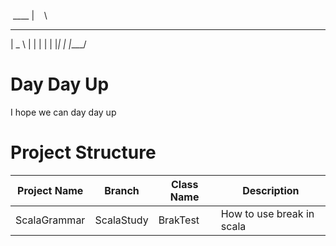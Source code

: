 &nbsp;____
|&nbsp;&nbsp;&nbsp;&nbsp;\
 ____  
|  _ \ 
| | | |
| |_| |
|____/ 
       
# Day Day Up
I hope we can day day up

# Project Structure
|Project Name| Branch | Class Name | Description|
|------------|--------|------------|------------|
|ScalaGrammar|ScalaStudy| BrakTest|How to use break in scala|

